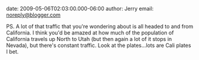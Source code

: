 date: 2009-05-06T02:03:00.000-06:00
author: Jerry
email: noreply@blogger.com

PS.  A lot of that traffic that you're wondering about is all headed to and
from California.  I think you'd be amazed at how much of the population of
California travels up North to Utah (but then again a lot of it stops in
Nevada), but there's constant traffic.  Look at the plates...lots are Cali
plates I bet.
